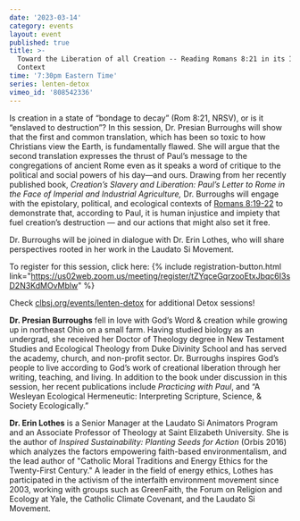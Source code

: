 ```yaml
---
date: '2023-03-14'
category: events
layout: event
published: true
title: >-
  Toward the Liberation of all Creation -- Reading Romans 8:21 in its Imperial
  Context
time: '7:30pm Eastern Time'
series: lenten-detox
vimeo_id: '808542336'
---
```

Is creation in a state of “bondage to decay” (Rom 8:21, NRSV), or is it “enslaved to destruction”? In this session, Dr. Presian Burroughs will show that the first and common translation, which has been so toxic to how Christians view the Earth, is fundamentally flawed. She will argue that the second translation expresses the thrust of Paul’s message to the congregations of ancient Rome even as it speaks a word of critique to the political and social powers of his day—and ours. Drawing from her recently published book, _Creation’s Slavery and Liberation: Paul’s Letter to Rome in the Face of Imperial and Industrial Agriculture,_ Dr. Burroughs will engage with the epistolary, political, and ecological contexts of [Romans 8:19-22](https://bible.oremus.org/?ql=543409855) to demonstrate that, according to Paul, it is human injustice and impiety that fuel creation’s destruction — and our actions that might also set it free. 

Dr. Burroughs will be joined in dialogue with Dr. Erin Lothes, who will share perspectives rooted in her work in the Laudato Si Movement.

To register for this session, click here: {% include registration-button.html link="https://us02web.zoom.us/meeting/register/tZYqceGqrzooEtxJbqc6I3sD2N3KdMOvMblw" %}

Check [clbsj.org/events/lenten-detox](https://clbsj.org/events/lenten-detox/) for additional Detox sessions!

**Dr. Presian Burroughs** fell in love with God’s Word & creation while growing up in northeast Ohio on a small farm. Having studied biology as an undergrad, she received her Doctor of Theology degree in New Testament Studies and Ecological Theology from Duke Divinity School and has served the academy, church, and non-profit sector. Dr. Burroughs inspires God’s people to live according to God’s work of creational liberation through her writing, teaching, and living. In addition to the book under discussion in this session, her recent publications include _Practicing with Paul_, and “A Wesleyan Ecological Hermeneutic: Interpreting Scripture, Science, & Society Ecologically.”

**Dr. Erin Lothes** is a Senior Manager at the Laudato Si Animators Program and an Associate Professor of Theology at Saint Elizabeth University. She is the author of _Inspired Sustainability: Planting Seeds for Action_ (Orbis 2016) which analyzes the factors empowering faith-based environmentalism, and the lead author of "Catholic Moral Traditions and Energy Ethics for the Twenty-First Century." A leader in the field of energy ethics, Lothes has participated in the activism of the interfaith environment movement since 2003, working with groups such as GreenFaith, the Forum on Religion and Ecology at Yale, the Catholic Climate Covenant, and the Laudato Si Movement.
